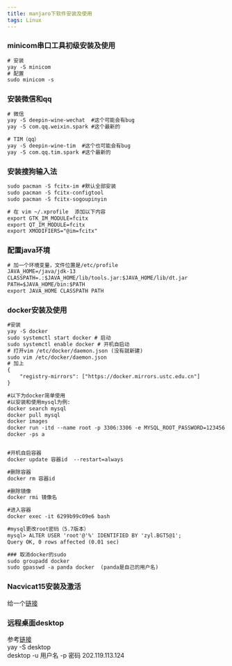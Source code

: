 ```yaml
---
title: manjaro下软件安装及使用
tags: Linux
---
```


### minicom串口工具初级安装及使用  
```asp
# 安装  
yay -S minicom
# 配置  
sudo minicom -s
```


### 安装微信和qq
```asp
# 微信
yay -S deepin-wine-wechat  #这个可能会有bug   
yay -S com.qq.weixin.spark #这个最新的  

# TIM（qq）
yay -S deepin-wine-tim  #这个也可能会有bug  
yay -S com.qq.tim.spark #这个最新的   

```

### 安装搜狗输入法

```asp
sudo pacman -S fcitx-im #默认全部安装
sudo pacman -S fcitx-configtool
sudo pacman -S fcitx-sogoupinyin

# 在 vim ~/.xprofile  添加以下内容  
export GTK_IM_MODULE=fcitx
export QT_IM_MODULE=fcitx
export XMODIFIERS="@im=fcitx"
```

### 配置java环境
```asp
# 加一个环境变量，文件位置是/etc/profile
JAVA_HOME=/java/jdk-13
CLASSPATH=.:$JAVA_HOME/lib/tools.jar:$JAVA_HOME/lib/dt.jar
PATH=$JAVA_HOME/bin:$PATH
export JAVA_HOME CLASSPATH PATH
```

### docker安装及使用
```asp
#安装
yay -S docker
sudo systemctl start docker # 启动
sudo systemctl enable docker # 开机自启动
# 打开vim /etc/docker/daemon.json (没有就新建)
sudo vim /etc/docker/daemon.json
# 加上
{
	"registry-mirrors": ["https://docker.mirrors.ustc.edu.cn"]
}

#以下为docker简单使用
#以安装和使用mysql为例:
docker search mysql
docker pull mysql
docker images
docker run -itd --name root -p 3306:3306 -e MYSQL_ROOT_PASSWORD=123456 mysql(其实到这里已经好了)(最后的mysql换成镜像id也可以)  
docker -ps a


#开机自启容器
docker update 容器id  --restart=always

#删除容器
docker rm 容器id

#删除镜像
docker rmi 镜像名

#进入容器
docker exec -it 6299b99c09e6 bash

#mysql更改root密码（5.7版本）
mysql> ALTER USER 'root'@'%' IDENTIFIED BY 'zyl.BGT5@1';
Query OK, 0 rows affected (0.01 sec)

### 取消docker的sudo  
sudo groupadd docker 
sudo gpasswd -a panda docker  (panda是自己的用户名)

```

### Nacvicat15安装及激活
给一个[链接](https://rosa-panda.com/_posts/2021-04-11-manjaro%E4%B8%8BNavicat15%E6%BF%80%E6%B4%BB/)

### 远程桌面desktop   
参考[链接](https://blog.csdn.net/weixin_39927214/article/details/113580293)  
yay -S desktop  
desktop -u 用户名 -p 密码  202.119.113.124  
